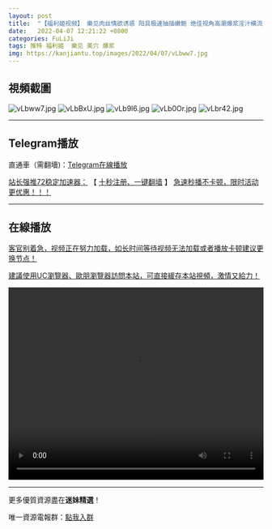 ```yaml
---
layout: post
title:  "【福利姬视频】 樂见肉丝情欲诱惑 阳具极速抽插嫩鲍 绝佳视角高潮爆浆淫汁横流 "
date:   2022-04-07 12:21:22 +0800
categories: FuLiJi
tags: 推特 福利姬  樂见 美穴 爆浆
img: https://kanjiantu.top/images/2022/04/07/vLbww7.jpg
---
```



## 視頻截圖

![vLbww7.jpg](https://kanjiantu.top/images/2022/04/07/vLbww7.jpg)
![vLbBxU.jpg](https://kanjiantu.top/images/2022/04/07/vLbBxU.jpg)
![vLb9l6.jpg](https://kanjiantu.top/images/2022/04/07/vLb9l6.jpg)
![vLb0Or.jpg](https://kanjiantu.top/images/2022/04/07/vLb0Or.jpg)
![vLbr42.jpg](https://kanjiantu.top/images/2022/04/07/vLbr42.jpg)

* * *
## Telegram播放

直通車（需翻墻)：[Telegram在線播放](https://t.me/mimeijingxuan/510)

<u>站长强推72稳定加速器：</u> 【 [十秒注册、一键翻墙](https://72vpn.xyz/#/register?code=mimei) 】
<u>  急速秒播不卡顿，限时活动更优惠！！！</u>
* * *
## 在線播放
<u>客官别着急，视频正在努力加载，如长时间等待视频无法加载或者播放卡顿建议更换节点！</u>

<u>建議使用UC瀏覽器、歐朋瀏覽器訪問本站，可直接緩存本站視頻，激情又給力！</u>
<center><video src="https://cdn.publer.io/uploads/videos/624c56f4db2797129f4a6cea/c32cdc02b1fc9f137f6d7e7828fe8524.mp4" width="100%" height="380px" controls="controls"></video></center>

* * *
更多優質資源盡在**迷妹精選**！

唯一資源電報群：[點我入群](https://t.me/mimeijingxuan)


